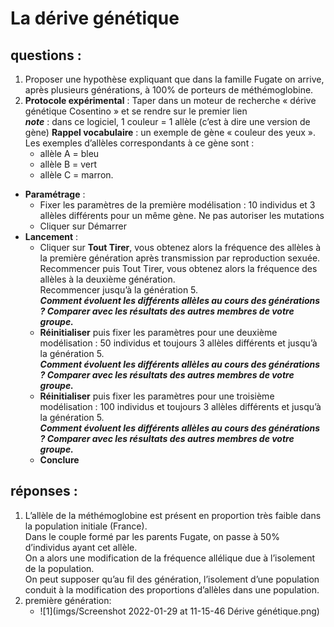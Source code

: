 # La dérive génétique

## **questions :**

1. Proposer une hypothèse expliquant que dans la famille Fugate on arrive, après plusieurs générations, à 100% de porteurs de méthémoglobine.
2. **Protocole expérimental** : Taper dans un moteur de recherche « dérive génétique Cosentino » et se rendre sur le premier lien  
__*note*__ : dans ce logiciel, 1 couleur = 1 allèle (c’est à dire une version de gène)
**Rappel vocabulaire** : un exemple de gène « couleur des yeux ». Les exemples d’allèles correspondants à ce gène sont :
    - allèle A = bleu  
    - allèle B = vert  
    - allèle C = marron.

- __**Paramétrage**__ :  
  - Fixer les paramètres de la première modélisation : 10 individus et 3 allèles différents pour un même gène. Ne pas autoriser les mutations  
  - Cliquer sur Démarrer  
- __**Lancement**__ :  
  - Cliquer sur **Tout Tirer**, vous obtenez alors la fréquence des allèles à la première génération après transmission par reproduction sexuée.  
   Recommencer puis Tout Tirer, vous obtenez alors la fréquence des allèles à la deuxième génération.  
   Recommencer jusqu’à la génération 5.  
       ***Comment évoluent les différents allèles au cours des générations ? Comparer avec les résultats des autres membres de votre groupe.***  
  - **Réinitialiser** puis fixer les paramètres pour une deuxième modélisation : 50 individus et toujours 3 allèles différents et jusqu’à la génération 5.  
       ***Comment évoluent les différents allèles au cours des générations ? Comparer avec les résultats des autres membres de votre groupe.***  
  - **Réinitialiser** puis fixer les paramètres pour une troisième modélisation : 100 individus et toujours 3 allèles différents et jusqu’à la génération 5.  
       ***Comment évoluent les différents allèles au cours des générations ? Comparer avec les résultats des autres membres de votre groupe.***  
  - **Conclure**

## **réponses :**

1. L’allèle de la méthémoglobine est présent en proportion très faible dans la population initiale (France).  
    Dans le couple formé par les parents Fugate, on passe à 50% d’individus ayant cet allèle.  
    On a alors une modification de la fréquence allélique due à l’isolement de la population.  
    On peut supposer qu’au fil des génération, l’isolement d’une population conduit à la modification des proportions d’allèles dans une population.
2. première génération:
   - ![1](imgs/Screenshot 2022-01-29 at 11-15-46 Dérive génétique.png)
